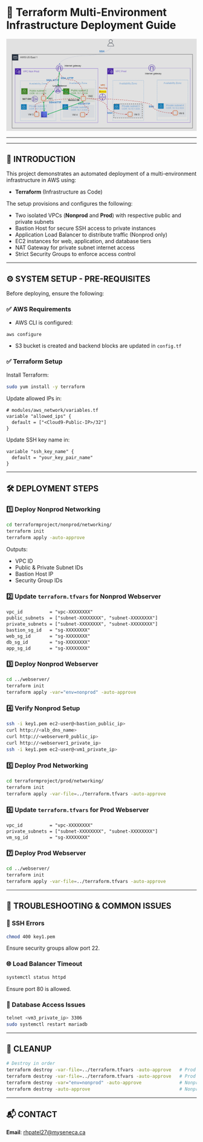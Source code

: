 # 🚀 Terraform Multi-Environment Infrastructure Deployment Guide

![Infrastructure Overview](https://github.com/PatelRajan-2481/Terraform-Multi-Environment-Infrastructure-Deployment/blob/main/Infrastrucutre-Overview.png)

---


---

## 📘 INTRODUCTION
This project demonstrates an automated deployment of a multi-environment infrastructure in AWS using:
- **Terraform** (Infrastructure as Code)

The setup provisions and configures the following:
- Two isolated VPCs (**Nonprod** and **Prod**) with respective public and private subnets
- Bastion Host for secure SSH access to private instances
- Application Load Balancer to distribute traffic (Nonprod only)
- EC2 instances for web, application, and database tiers
- NAT Gateway for private subnet internet access
- Strict Security Groups to enforce access control

---

## ⚙️ SYSTEM SETUP - PRE-REQUISITES
Before deploying, ensure the following:

### ✅ AWS Requirements
- AWS CLI is configured:
```bash
aws configure
```
- S3 bucket is created and backend blocks are updated in `config.tf`

### ✅ Terraform Setup
Install Terraform:
```bash
sudo yum install -y terraform
```

Update allowed IPs in:
```hcl
# modules/aws_network/variables.tf
variable "allowed_ips" {
  default = ["<Cloud9-Public-IP>/32"]
}
```

Update SSH key name in:
```hcl
variable "ssh_key_name" {
  default = "your_key_pair_name"
}
```

---

## 🛠 DEPLOYMENT STEPS

### 1️⃣ Deploy Nonprod Networking
```bash
cd terraformproject/nonprod/networking/
terraform init
terraform apply -auto-approve
```
Outputs:
- VPC ID
- Public & Private Subnet IDs
- Bastion Host IP
- Security Group IDs

### 2️⃣ Update `terraform.tfvars` for Nonprod Webserver
```hcl
vpc_id          = "vpc-XXXXXXXX"
public_subnets  = ["subnet-XXXXXXXX", "subnet-XXXXXXXX"]
private_subnets = ["subnet-XXXXXXXX", "subnet-XXXXXXXX"]
bastion_sg_id   = "sg-XXXXXXXX"
web_sg_id       = "sg-XXXXXXXX"
db_sg_id        = "sg-XXXXXXXX"
app_sg_id       = "sg-XXXXXXXX"
```

### 3️⃣ Deploy Nonprod Webserver
```bash
cd ../webserver/
terraform init
terraform apply -var="env=nonprod" -auto-approve
```

### 4️⃣ Verify Nonprod Setup
```bash
ssh -i key1.pem ec2-user@<bastion_public_ip>
curl http://<alb_dns_name>
curl http://<webserver0_public_ip>
curl http://<webserver1_private_ip>
ssh -i key1.pem ec2-user@<vm1_private_ip>
```

### 5️⃣ Deploy Prod Networking
```bash
cd terraformproject/prod/networking/
terraform init
terraform apply -var-file=../terraform.tfvars -auto-approve
```

### 6️⃣ Update `terraform.tfvars` for Prod Webserver
```hcl
vpc_id          = "vpc-XXXXXXXX"
private_subnets = ["subnet-XXXXXXXX", "subnet-XXXXXXXX"]
vm_sg_id        = "sg-XXXXXXXX"
```

### 7️⃣ Deploy Prod Webserver
```bash
cd ../webserver/
terraform init
terraform apply -var-file=../terraform.tfvars -auto-approve
```

---

## 🧪 TROUBLESHOOTING & COMMON ISSUES

### 🔐 SSH Errors
```bash
chmod 400 key1.pem
```
Ensure security groups allow port 22.

### 🌐 Load Balancer Timeout
```bash
systemctl status httpd
```
Ensure port 80 is allowed.

### 🛑 Database Access Issues
```bash
telnet <vm3_private_ip> 3306
sudo systemctl restart mariadb
```

---

## 🧹 CLEANUP
```bash
# Destroy in order
terraform destroy -var-file=../terraform.tfvars -auto-approve   # Prod Webserver
terraform destroy -var-file=../terraform.tfvars -auto-approve   # Prod Networking
terraform destroy -var="env=nonprod" -auto-approve              # Nonprod Webserver
terraform destroy -auto-approve                                 # Nonprod Networking
```

---

## 📬 CONTACT
**Email**: rhpatel27@myseneca.ca

